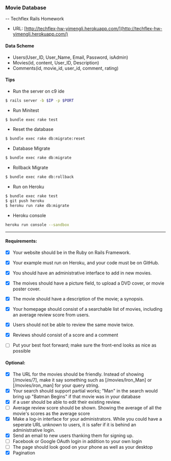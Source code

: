 ### Movie Database

-- Techflex Rails Homework

* URL: [http://techflex-hw-yimengli.herokuapp.com/](http://techflex-hw-yimengli.herokuapp.com/)

#### Data Scheme

* Users(User_ID, User_Name, Email, Password, isAdmin)
* Movies(id, content, User_ID, Description)
* Comments(id, movie_id, user_id, comment, rating)

#### Tips
* Run the server on c9 ide
```Bash
$ rails server -b $IP -p $PORT
```  
* Run Minitest
```Bash
$ bundle exec rake test
```
* Reset the database
```Bash
$ bundle exec rake db:migrate:reset
```
* Database Migrate
```Bash
$ bundle exec rake db:migrate
```
* Rollback Migrate
```Bash
$ bundle exec rake db:rollback
```
* Run on Heroku
```Bash
$ bundle exec rake test
$ git push heroku
$ heroku run rake db:migrate
```
* Heroku console
```Bash
heroku run console --sandbox
```

*****
#### Requirements:
- [x] Your website should be in the Ruby on Rails Framework.
- [x] Your example must run on Heroku, and your code must be on GitHub.
- [x] You should have an administrative interface to add in new movies.
- [x] The moives should have a picture field, to upload a DVD cover, or movie poster cover.
- [x] The movie should have a description of the movie; a synopsis.
- [x] Your homepage should consist of a searchable list of movies, including an average review score from users.
- [x] Users should not be able to review the same movie twice.
- [x] Reviews should consist of a score and a comment
- [ ] Put your best foot forward; make sure the front-end looks as nice as possible


#### Optional:

- [x] The URL for the movies should be friendly. Instead of showing [/movies/7], make it say something such as [/movies/Iron_Man] or [/movies/iron_man] for your query string.
- [x] Your search should support partial works; "Man" in the search would bring up "Batman Begins" if that movie was in your database
- [x] if a user should be able to edit their existing review.
- [ ] Average review score should be shown. Showing the average of all the movie's scores as the average score
- [x] Make a log-in interface for your administrators. While you could have a seperate URL unknown to users, it is safer if it is behind an administrative login. 
- [x] Send an email to new users thanking them for signing up.
- [ ] Facebook or Google OAuth login in addition to your own login
- [ ] The page should look good on your phone as well as your desktop
- [x] Pagination